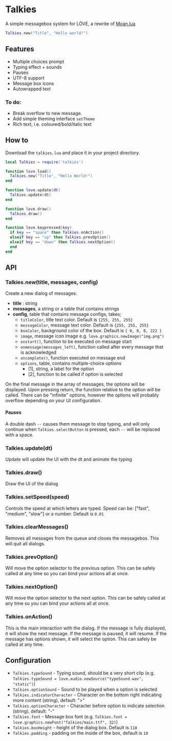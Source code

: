 # Talkies
A simple messagebox system for LÖVE, a rewrite of [Moan.lua](https://github.com/tanema/moan.lua)

```lua
Talkies.new("Title", "Hello world!")
```

## Features
- Multiple choices prompt
- Typing effect + sounds
- Pauses
- UTF-8 support
- Message box icons
- Autowrapped text

### To do:
- Break overflow to new message.
- Add simple theming interface `setTheme`
- Rich text, i.e. coloured/bold/italic text

## How to
Download the `talkies.lua` and place it in your project directory.

```lua
local Talkies = require('talkies')

function love.load()
  Talkies.new("Title", "Hello World!")
end

function love.update(dt)
  Talkies.update(dt)
end

function love.draw()
  Talkies.draw()
end

function love.keypressed(key)
  if key == "space" then Talkies.onAction()
  elseif key == "up" then Talkies.prevOption()
  elseif key == "down" then Talkies.nextOption()
  end
end
```

## API

### Talkies.new(title, messages, config)
Create a new dialog of messages.

- **title** : string
- **messages**, a string or a table that contains strings
- **config**, table that contains message configs, takes;
  * `titleColor`, title text color. Default is `{255, 255, 255}`
  * `messageColor`, message text color. Default is `{255, 255, 255}`
  * `boxColor`, background color of the box. Default is `{ 0, 0, 0, 222 }`
  * `image`, message icon image e.g. `love.graphics.newImage("img.png")`
  * `onstart()`, function to be executed on message start
  * `onmessage(messages_left)`, function called after every message that is acknowledged
  * `oncomplete()`, function executed on message end
  * `options`, table, contains multiple-choice options
    - [1], string, a label for the option
    - [2], function to be called if option is selected

On the final message in the array of messages, the options will be displayed.
Upon pressing return, the function relative to the option will be called. There
can be "infinite" options, however the options will probably overflow depending
on your UI configuration.

#### Pauses
A double dash `--` causes them message to stop typing, and will only continue when
`Talkies.selectButton` is pressed, each `--` will be replaced with a space.

### Talkies.update(dt)
Update will update the UI with the dt and animate the typing

### Talkies.draw()
Draw the UI of the dialog

### Talkies.setSpeed(speed)
Controls the speed at which letters are typed. Speed can be: ["fast", "medium", "slow"]
or a number. Default is `0.01`

### Talkies.clearMessages()
Removes all messages from the queue and closes the messagebox. This will quit all dialogs.

### Talkies.prevOption()
Will move the option selector to the previous option. This can be safely called at any
time so you can bind your actions all at once.

### Talkies.nextOption()
Will move the option selector to the next option. This can be safely called at any
time so you can bind your actions all at once.

### Talkies.onAction()
This is the main interaction with the dialog. If the message is fully displayed,
it will show the next message. If the message is paused, it will resume. If the
message has options shown, it will select the option. This can safely be called
at any time.

## Configuration
* `Talkies.typeSound` - Typing sound, should be a very short clip (e.g. `Talkies.typeSound = love.audio.newSource("typeSound.wav", "static")`)
* `Talkies.optionSound` - Sound to be played when a option is selected
* `Talkies.indicatorCharacter` - Character on the bottom right indicating more content (string), default: ">"
* `Talkies.optionCharacter` - Character before option to indicate selection (string), default: "-"
* `Talkies.font` - Message box font (e.g. `Talkies.font = love.graphics.newFont("Talkies/main.ttf", 32)`)
* `Talkies.boxHeight` - height of the dialog box. Default is `118`
* `Talkies.padding` - padding on the inside of the box, default is `10`
